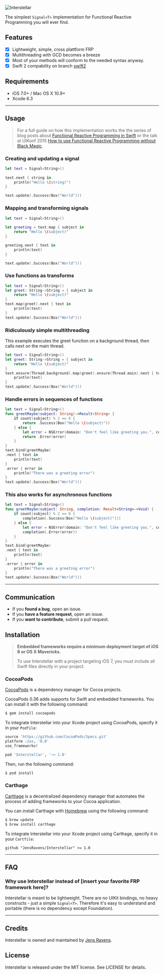 ![Interstellar](https://raw.githubusercontent.com/JensRavens/Interstellar/assets/header.jpg)

The simplest `Signal<T>` implementation for Functional Reactive Programming you will ever find.

## Features

- [x] Lightweight, simple, cross plattform FRP
- [x] Multithreading with GCD becomes a breeze
- [x] Most of your methods will conform to the needed syntax anyway.
- [x] Swift 2 compability on branch [swift2](https://github.com/JensRavens/Interstellar/tree/swift2)

## Requirements

- iOS 7.0+ / Mac OS X 10.9+
- Xcode 6.3

---

## Usage

> For a full guide on how this implementation works the the series of blog posts about 
> [Functional Reactive Programming in Swift](http://jensravens.de/series/functional-reactive-programming-in-swift/)
> or the talk at UIKonf 2015 [How to use Functional Reactive Programming without Black Magic](http://jensravens.de/uikonf-talk/).

### Creating and updating a signal

```swift
let text = Signal<String>()
        
text.next { string in
    println("Hello \(string)")
}

text.update(.Success(Box("World")))
```

### Mapping and transforming signals

```swift
let text = Signal<String>()
        
let greeting = text.map { subject in
    return "Hello \(subject)"
}

greeting.next { text in
    println(text)
}

text.update(.Success(Box("World")))
```

### Use functions as transforms

```swift
let text = Signal<String>()
let greet: String->String = { subject in
    return "Hello \(subject)"
}
text.map(greet).next { text in
    println(text)
}
text.update(.Success(Box("World")))
```

### Ridiculously simple multithreading

This example executes the greet function on a background thread, then calls next on the main thread.

```swift
let text = Signal<String>()
let greet: String->String = { subject in
    return "Hello \(subject)"
}
text.ensure(Thread.background).map(greet).ensure(Thread.main).next { text in
    println(text)
}
text.update(.Success(Box("World")))
```

### Handle errors in sequences of functions

```swift
let text = Signal<String>()
func greetMaybe(subject: String)->Result<String> {
    if count(subject) % 2 == 0 {
        return .Success(Box("Hello \(subject)"))
    } else {
        let error = NSError(domain: "Don't feel like greeting you.", code: 401, userInfo: nil)
        return .Error(error)
    }
}
text.bind(greetMaybe)
.next { text in
    println(text)
}
.error { error in
    println("There was a greeting error")
}
text.update(.Success(Box("World")))
```

### This also works for asynchronous functions

```swift
let text = Signal<String>()
func greetMaybe(subject: String, completion: Result<String>->Void) {
    if count(subject) % 2 == 0 {
        completion(.Success(Box("Hello \(subject)")))
    } else {
        let error = NSError(domain: "Don't feel like greeting you.", code: 401, userInfo: nil)
        completion(.Error(error))
    }
}
text.bind(greetMaybe)
.next { text in
    println(text)
}
.error { error in
    println("There was a greeting error")
}
text.update(.Success(Box("World")))
```

---

## Communication

- If you **found a bug**, open an issue.
- If you **have a feature request**, open an issue.
- If you **want to contribute**, submit a pull request.

## Installation

> **Embedded frameworks require a minimum deployment target of iOS 8 or OS X Mavericks.**
>
> To use Interstellar with a project targeting iOS 7, you must include all Swift files directly in your project.

### CocoaPods

[CocoaPods](http://cocoapods.org) is a dependency manager for Cocoa projects.

CocoaPods 0.36 adds supports for Swift and embedded frameworks. You can install it with the following command:

```bash
$ gem install cocoapods
```

To integrate Interstellar into your Xcode project using CocoaPods, specify it in your `Podfile`:

```ruby
source 'https://github.com/CocoaPods/Specs.git'
platform :ios, '8.0'
use_frameworks!

pod 'Interstellar', '~> 1.0'
```

Then, run the following command:

```bash
$ pod install
```

### Carthage

[Carthage](https://github.com/Carthage/Carthage) is a decentralized dependency manager that automates the process of adding frameworks to your Cocoa application.

You can install Carthage with [Homebrew](http://brew.sh/) using the following command:

```bash
$ brew update
$ brew install carthage
```

To integrate Interstellar into your Xcode project using Carthage, specify it in your `Cartfile`:

```ogdl
github "JensRavens/Interstellar" >= 1.0
```

---

## FAQ

### Why use Interstellar instead of [insert your favorite FRP framework here]?

Interstellar is meant to be lightweight. There are no UIKit bindings, no heavy constructs - just a simple `Signal<T>`. Therefore it's easy to understand and portable (there is no dependency except Foundation).

* * *

## Credits

Interstellar is owned and maintained by [Jens Ravens](http://jensravens.de).

## License

Interstellar is released under the MIT license. See LICENSE for details.